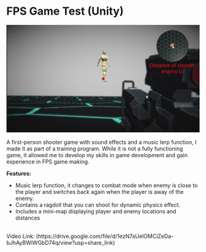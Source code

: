 
# FPS Game Test (Unity)
![alt text](https://raw.githubusercontent.com/RayanYousef/FPS/main/FPS.png)
<br/>

A first-person shooter game with sound effects and a music lerp function, I made it as part of a training program. While it is not a fully functioning game, it allowed me to develop my skills in game development and gain experience in FPS game making.

**Features:**

- Music lerp function, it changes to combat mode when enemy is close to the player and switches back again when the player is away of the enemy.
-   Contains a ragdoll that you can shoot for dynamic physics effect.
-   Includes a mini-map displaying player and enemy locations and distances
<br/>
Video Link: 
(https://drive.google.com/file/d/1ezN7sUelOMCiZeDa-bJhAyBWiWGbD74q/view?usp=share_link)
